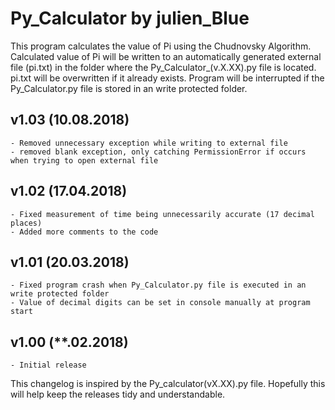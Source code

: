 # Py_Calculator by julien_Blue
This program calculates the value of Pi using the Chudnovsky Algorithm.
Calculated value of Pi will be written to an automatically generated
external file (pi.txt) in the folder where the Py_Calculator_(v.X.XX).py file is located.
pi.txt will be overwritten if it already exists.
Program will be interrupted if the Py_Calculator.py file is stored in an write protected folder.

## v1.03 (10.08.2018)
    - Removed unnecessary exception while writing to external file
    - removed blank exception, only catching PermissionError if occurs when trying to open external file 

## v1.02 (17.04.2018)
	- Fixed measurement of time being unnecessarily accurate (17 decimal places)
	- Added more comments to the code

## v1.01 (20.03.2018)
	- Fixed program crash when Py_Calculator.py file is executed in an write protected folder
	- Value of decimal digits can be set in console manually at program start

## v1.00 (**.02.2018)
	- Initial release

This changelog is inspired by the Py_calculator(vX.XX).py file.
Hopefully this will help keep the releases tidy and understandable.
